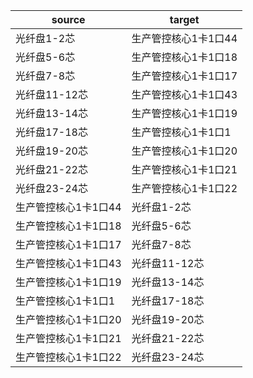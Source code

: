 |source|target|
|-------|------|
|光纤盘1-2芯|生产管控核心1卡1口44|
|光纤盘5-6芯|生产管控核心1卡1口18|
|光纤盘7-8芯|生产管控核心1卡1口17|
|光纤盘11-12芯|生产管控核心1卡1口43|
|光纤盘13-14芯|生产管控核心1卡1口19|
|光纤盘17-18芯|生产管控核心1卡1口1|
|光纤盘19-20芯|生产管控核心1卡1口20|
|光纤盘21-22芯|生产管控核心1卡1口21|
|光纤盘23-24芯|生产管控核心1卡1口22|
|生产管控核心1卡1口44|光纤盘1-2芯|
|生产管控核心1卡1口18|光纤盘5-6芯|
|生产管控核心1卡1口17|光纤盘7-8芯|
|生产管控核心1卡1口43|光纤盘11-12芯|
|生产管控核心1卡1口19|光纤盘13-14芯|
|生产管控核心1卡1口1|光纤盘17-18芯|
|生产管控核心1卡1口20|光纤盘19-20芯|
|生产管控核心1卡1口21|光纤盘21-22芯|
|生产管控核心1卡1口22|光纤盘23-24芯|
